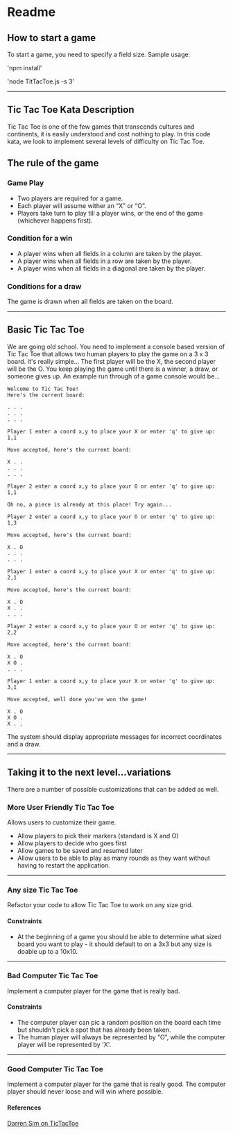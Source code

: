 # Readme
## How to start a game
To start a game, you need to specify a field size. Sample usage:

'npm install'

'node TitTacToe.js -s 3'

------------------------------------------------------------------------------------------------------------
## Tic Tac Toe Kata Description
Tic Tac Toe is one of the few games that transcends cultures and continents, it is easily understood and cost nothing to play.
In this code kata, we look to implement several levels of difficulty on Tic Tac Toe.

## The rule of the game
### Game Play
* Two players are required for a game.
* Each player will assume wither an “X” or “O”.
* Players take turn to play till a player wins, or the end of the game (whichever happens first).

### Condition for a win
* A player wins when all fields in a column are taken by the player.
* A player wins when all fields in a row are taken by the player.
* A player wins when all fields in a diagonal are taken by the player.

### Conditions for a draw
The game is drawn when all fields are taken on the board.

------------------------------------------------------------------------------------------------------------

## Basic Tic Tac Toe
We are going old school.
You need to implement a console based version of Tic Tac Toe that allows two human players to play the game on a 3 x 3 board.
It's really simple...  The first player will be the X, the second player will be the O. You keep playing the game until there is a winner, a draw, or someone gives up.
An example run through of a game console would be...

~~~
Welcome to Tic Tac Toe!
Here's the current board:

. . .
. . .
. . .

Player 1 enter a coord x,y to place your X or enter 'q' to give up: 1,1

Move accepted, here's the current board:

X . .  
. . . 
. . .

Player 2 enter a coord x,y to place your O or enter 'q' to give up: 1,1

Oh no, a piece is already at this place! Try again...

Player 2 enter a coord x,y to place your O or enter 'q' to give up: 1,3

Move accepted, here's the current board:

X . O  
. . . 
. . .

Player 1 enter a coord x,y to place your X or enter 'q' to give up: 2,1

Move accepted, here's the current board:

X . O  
X . . 
. . .

Player 2 enter a coord x,y to place your O or enter 'q' to give up: 2,2

Move accepted, here's the current board:

X . O  
X O . 
. . .

Player 1 enter a coord x,y to place your X or enter 'q' to give up: 3,1

Move accepted, well done you've won the game!  

X . O  
X O . 
X . .
~~~

The system should display appropriate messages for incorrect coordinates and a draw.

------------------------------------------------------------------------------------------------------------

## Taking it to the next level...variations

There are a number of possible customizations that can be added as well.

### More User Friendly Tic Tac Toe

Allows users to customize their game.

* Allow players to pick their markers (standard is X and O)  
* Allow players to decide who goes first  
* Allow games to be saved and resumed later  
* Allow users to be able to play as many rounds as they want without having to restart the application.  

------------------------------------------------------------------------------------------------------------

### Any size Tic Tac Toe

Refactor your code to allow Tic Tac Toe to work on any size grid. 

#### Constraints

* At the beginning of a game you should be able to determine what sized board you want to play - it should default to on a 3x3 but any size is doable up to a 10x10.

------------------------------------------------------------------------------------------------------------

### Bad Computer Tic Tac Toe

Implement a computer player for the game that is really bad.

#### Constraints  

* The computer player can pic a random position on the board each time but shouldn't pick a spot that has already been taken.  
* The human player will always be represented by “O”, while the computer player will be represented by 'X'.  

------------------------------------------------------------------------------------------------------------

### Good Computer Tic Tac Toe

Implement a computer player for the game that is really good. The computer player should never loose and will win where possible.  

#### References  

[Darren Sim on TicTacToe](https://darrensim.io/posts/code-kata-3-by-three-tic-tac-toe-solver/)  
